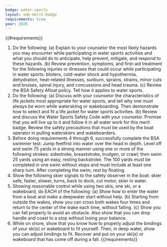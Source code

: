 ```yaml
---
badge: water-sports
layout: smb-merit-badge
requirements: true
year: 2020
---
```


{{#requirements}}
1. Do the following:
    (a) Explain to your counselor the most likely hazards you may encounter while participating in water sports activities and what you should do to anticipate, help prevent, mitigate, and respond to these hazards.
    (b) Review prevention, symptoms, and first-aid treatment for the following injuries or illnesses that could occur while participating in water sports: blisters, cold-water shock and hypothermia, dehydration, heat-related illnesses, sunburn, sprains, strains, minor cuts and bruises, spinal injury, and concussions and head trauma.
    (c) Review the BSA Safety Afloat policy. Tell how it applies to water sports.
2. Do the following:
    (a) Discuss with your counselor the characteristics of life jackets most appropriate for water sports, and tell why one must always be worn while waterskiing or wakeboarding. Then demonstrate how to select and fit a life jacket for water sports activities.
    (b) Review and discuss the Water Sports Safety Code with your counselor. Promise that you will live up to it and follow it in all water work for this merit badge. Review the safety precautions that must be used by the boat operator in pulling waterskiers and wakeboarders.
3. Before doing requirements 4 through 6, successfully complete the BSA swimmer test: Jump feetfirst into water over the head in depth. Level off and swim 75 yards in a strong manner using one or more of the following strokes: sidestroke, breaststroke, trudgen, or crawl; then swim 25 yards using an easy, resting backstroke. The 100 yards must be completed in one swim without stops and must include at least one sharp turn. After completing the swim, rest by floating.
4. Show the following skier signals to the safety observer in the boat: skier safe, faster, slower, turns, back to dock, cut motor, skier in water.
5. Showing reasonable control while using two skis, one ski, or a wakeboard, do EACH of the following:
    (a) Show how to enter the water from a boat and make a deepwater start without help.
    (b) Starting from outside the wakes, show you can cross both wakes four times and return to the center of the wake each time, without falling.
    (c) Show you can fall properly to avoid an obstacle. Also show that you can drop handle and coast to a stop without losing your balance.
6. While on shore, show that you know how to properly adjust the bindings of your ski(s) or wakeboard to fit yourself. Then, in deep water, show you can adjust bindings to fit. Recover and put on your ski(s) or wakeboard that has come off during a fall.
{{/requirements}}
